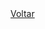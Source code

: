 <!-- title: Reportar Erro -->
<!-- text: Obrigado por colaborar com o aperfeiçoamento do sistema! -->
<!-- modal report bug confirm -->
<div id="modal-report-confirm" class="d-none myModal-content">
  <a href="{{ '/reportar-erro.html' | relative_url }}" class="bg">Voltar</a>
</div>
<!-- end modal report bug confirm -->